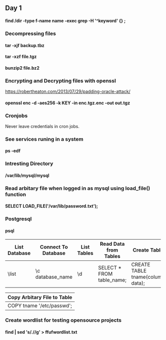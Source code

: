 
## Day 1
#### find /dir -type f-name name -exec grep -H '^keyword' {} \;

### Decompressing files
#### tar -xjf backup.tbz
#### tar -xzf file.tgz
#### bunzip2 file.bz2

### Encrypting and Decrypting files with openssl
https://robertheaton.com/2013/07/29/padding-oracle-attack/
#### openssl enc -d -aes256 -k KEY -in enc.tgz.enc -out out.tgz


### Cronjobs
Never leave credentials in cron jobs.

<!-- $1 = md5crypt $5 = sha256 $6 = sha512 -->
### See services runing in a system
#### ps -edf

### Intresting Directory
#### /var/lib/mysql/mysql

### Read arbitary file when logged in as mysql using load_file() function
#### SELECT LOAD_FILE('/var/lib/password.txt');

### Postgresql 
#### psql 

| List Database | Connect To Database | List Tables | Read Data from Tables | Create Table |
| ---|---| --- | --- | --- |
| \list | \c database_name | \d | SELECT * FROM table_name; | CREATE TABLE tname(column data); |

| Copy Arbitary File to Table | 
| --- |
| COPY tname '/etc/passwd'; |

### Create wordlist for testing opensource projects
#### find | sed 's/\.//g' > ffufwordlist.txt

